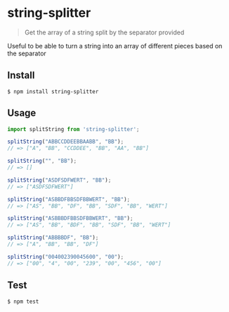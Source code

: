 # string-splitter

> Get the array of a string split by the separator provided

Useful to be able to turn a string into an array of different pieces based on the separator

## Install

```
$ npm install string-splitter
```

## Usage

```js
import splitString from 'string-splitter';

splitString("ABBCCDDEEBBAABB", "BB");
// => ["A", "BB", "CCDDEE", "BB", "AA", "BB"]

splitString("", "BB");
// => []

splitString("ASDFSDFWERT", "BB");
// => ["ASDFSDFWERT"]

splitString("ASBBDFBBSDFBBWERT", "BB");
// => ["AS", "BB", "DF", "BB", "SDF", "BB", "WERT"]

splitString("ASBBBDFBBSDFBBWERT", "BB");
// => ["AS", "BB", "BDF", "BB", "SDF", "BB", "WERT"]

splitString("ABBBBDF", "BB");
// => ["A", "BB", "BB", "DF"]

splitString("004002390045600", "00");
// => ["00", "4", "00", "239", "00", "456", "00"]

```

## Test

```
$ npm test
```